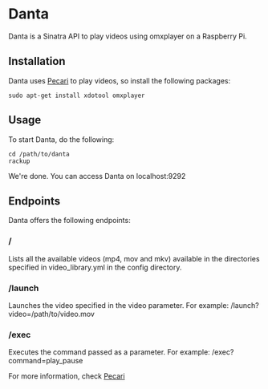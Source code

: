 # Danta
Danta is a Sinatra API to play videos using omxplayer on a Raspberry Pi.

## Installation
Danta uses [Pecari](https://github.com/caedocha/pecari) to play videos, so install the following packages:

```
sudo apt-get install xdotool omxplayer
```
## Usage

To start Danta, do the following:
```
cd /path/to/danta
rackup
```

We're done. You can access Danta on localhost:9292

## Endpoints

Danta offers the following endpoints:

### / 
Lists all the available videos (mp4, mov and mkv) available in the directories specified in video_library.yml in the config directory.

### /launch
Launches the video specified in the video parameter. For example: /launch?video=/path/to/video.mov

### /exec
Executes the command passed as a parameter. For example: /exec?command=play_pause

For more information, check [Pecari](https://github.com/caedocha/pecari#usage)
